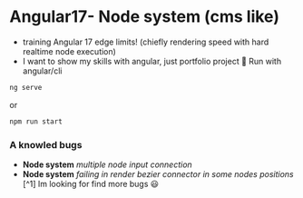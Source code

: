 # Angular17- Node system (cms like)

- training Angular 17 edge limits! (chiefly rendering speed with hard realtime node execution)
- I want to show my skills with angular, just portfolio project 🙂
Run with angular/cli
```bash
ng serve
```
or 
```bash
npm run start
```
### A knowled bugs
- **Node system** *multiple node input connection*
- **Node system** *failing in render bezier connector in some nodes positions*
[^1] Im looking for find more bugs 😃
